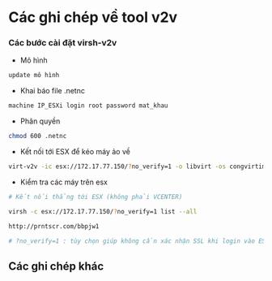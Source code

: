 # Các ghi chép về tool v2v


### Các bước cài đặt virsh-v2v
- Mô hình

```sh
update mô hình
```

- Khai báo file .netnc
```sh
machine IP_ESXi login root password mat_khau
```

- Phân quyền 
```sh
chmod 600 .netnc
```

- Kết nối tới ESX để kéo máy ảo về
```sh
virt-v2v -ic esx://172.17.77.150/?no_verify=1 -o libvirt -os congvirtimages Cong-u1401_clone
```

- Kiểm tra các máy trên esx
```sh
# Kết nối thẳng tới ESX (không phải VCENTER)

virsh -c esx://172.17.77.150/?no_verify=1 list --all

http://prntscr.com/bbpjw1

# ?no_verify=1 : tùy chọn giúp không cần xác nhận SSL khi login vào ESX
```


## Các ghi chép khác

